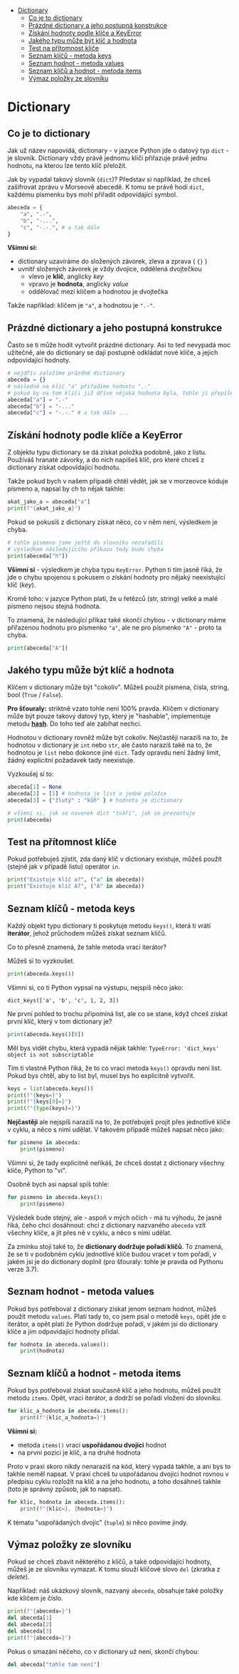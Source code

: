 - [Dictionary](#dictionary)
  - [Co je to dictionary](#co-je-to-dictionary)
  - [Prázdné dictionary a jeho postupná konstrukce](#prázdné-dictionary-a-jeho-postupná-konstrukce)
  - [Získání hodnoty podle klíče a KeyError](#získání-hodnoty-podle-klíče-a-keyerror)
  - [Jakého typu může být klíč a hodnota](#jakého-typu-může-být-klíč-a-hodnota)
  - [Test na přítomnost klíče](#test-na-přítomnost-klíče)
  - [Seznam klíčů - metoda keys](#seznam-klíčů---metoda-keys)
  - [Seznam hodnot  - metoda values](#seznam-hodnot----metoda-values)
  - [Seznam klíčů a hodnot - metoda items](#seznam-klíčů-a-hodnot---metoda-items)
  - [Výmaz položky ze slovníku](#výmaz-položky-ze-slovníku)


# Dictionary

## Co je to dictionary

Jak už název napovídá, dictionary - v jazyce Python jde o datový typ `dict` -
je slovník. Dictionary vždy právě jednomu klíči přiřazuje právě jednu hodnotu,
na kterou lze tento klíč přeložit.

Jak by vypadal takový slovník (`dict`)? Představ si například, že chceš zašifrovat
zprávu v Morseově abecedě. K tomu se právě hodí `dict`, každému písmenku bys mohl
přiřadit odpovídající symbol.

```python
abeceda = {
    "a", ".-",
    "b", "-...",
    "c", "-.-.", # a tak dále
}
```

**Všimni si:**

- dictionary uzavíráme do složených závorek, zleva a zprava ( `{}` )
- uvnitř složených závorek je vždy dvojice, oddělená dvojtečkou
  - vlevo je **klíč**, anglicky _key_
  - vpravo je **hodnota**, anglicky _value_
  - oddělovač mezi klíčem a hodnotou je dvojtečka
  
Takže například: klíčem je `"a"`, a hodnotou je `".-"`.

## Prázdné dictionary a jeho postupná konstrukce

Často se ti může hodit vytvořit prázdné dictionary. Asi to teď nevypadá moc užitečně,
ale do dictionary se dají postupně odkládat nové klíče, a jejich odpovídající hodnoty.

```python
# nejdřív založíme prázdné dictionary
abeceda = {}
# následně na klíč "a" přiřadíme hodnotu ".-"
# pokud by na tom klíči již dříve nějaká hodnota byla, tohle jí přepíše
abeceda["a"] = ".-"
abeceda["b"] = "-..."
abeceda["c"] = "-.-." # a tak dále ...
```

## Získání hodnoty podle klíče a KeyError

Z objektu typu dictionary se dá získat položka podobně, jako z listu.
Používáš hranaté závorky, a do nich napíšeš klíč, pro které chceš z dictionary získat
odpovídající hodnotu.

Takže pokud bych v našem případě chtěl vědět, jak se v morzeovce kóduje písmeno a, napsal by ch to nějak takhle: 

```python
akat_jako_a = abeceda["a"] 
print(f"{akat_jako_a}")
```

Pokud se pokusíš z dictionary získat něco, co v něm není, výsledkem je chyba.

```python
# tohle písmeno jsme ještě do slovníku nezařadili
# výsledkem následujícího příkazu tedy bude chyba
print(abeceda["h"]) 
```

**Všimni si** - výsledkem je chyba typu `KeyError`. Python ti tím jasně říká, že jde 
o chybu spojenou s pokusem o získání hodnoty pro nějaký neexistující klíč (_key_).

Kromě toho: v jazyce Python platí, že u řetězců (str, string) velké a malé písmeno
nejsou stejná hodnota.

To znamená, že následující příkaz také skončí chybou - v dictionary máme přiřazenou
hodnotu pro písmenko `"a"`, ale ne pro písmenko `"A"` - proto ta chyba.

```python
print(abeceda["A"])
```

## Jakého typu může být klíč a hodnota

Klíčem v dictionary může být "cokoliv". Můžeš použít písmena, čísla, string, bool (`True` / `False`).

**Pro šťouraly:** striktně vzato tohle není 100% pravda. Klíčem v dictionary může
být pouze takový datový typ, který je "hashable", implementuje metodu
[__hash__](https://docs.python.org/3/reference/datamodel.html#object.__hash__). 
Do toho teď ale zabíhat nechci.

Hodnotou v dictionary rovněž může být cokoliv. Nejčastěji narazíš na to, že hodnotou v
dictionary je `int` nebo `str`, ale často narazíš také na to, že hodnotou je `list`
nebo dokonce jiné `dict`. Tady opravdu není žádný limit, žádný explicitní požadavek
tady neexistuje.

Vyzkoušej si to:


```python
abeceda[1] = None 
abeceda[2] = [1] # hodnota je list o jedné položce
abeceda[3] = {"žlutý" : "kůň" } # hodnota je dictionary

# všimni si, jak se navenek dict "tváří", jak se prezentuje
print(abeceda)
```

## Test na přítomnost klíče

Pokud potřebuješ zjistit, zda daný klíč v dictionary existuje, můžeš použít (stejně 
jak v případě listu) operátor `in`.

```python
print("Existuje klíč a?", ("a" in abeceda))
print("Existuje klíč A?", ("A" in abeceda))
```

## Seznam klíčů - metoda keys

Každý objekt typu dictionary ti poskytuje metodu `keys()`, která ti vrátí **iterátor**,
jehož průchodem můžeš získat seznam klíčů.

Co to přesně znamená, že tahle metoda vrací iterátor?

Můžeš si to vyzkoušet.

```python
print(abeceda.keys())
```

Všimni si, co ti Python vypsal na výstupu, nejspíš něco jako:

`dict_keys(['a', 'b', 'c', 1, 2, 3])`

Ne první pohled to trochu připomíná list, ale co se stane, když chceš získat 
první klíč, který v tom dictionary je?

```python
print(abeceda.keys()[0])
```

Měl bys vidět chybu, která vypadá nějak takhle: `TypeError: 'dict_keys' object is not subscriptable`

Tím ti vlastně Python říká, že to co vrací metoda `keys()` opravdu není list.
Pokud bys chtěl, aby to list byl, musel bys ho explicitně vytvořit.

```python
keys = list(abeceda.keys()) 
print(f"{keys=}")
print(f"{keys[0]=}")
print(f"{type(keys)=}")
```

**Nejčastěji** ale nejspíš narazíš na to, že potřebuješ projít přes jednotlivé klíče 
v cyklu, a něco s nimi udělat. V takovém případě můžeš napsat něco jako:

```python
for pismeno in abeceda:
    print(pismeno)
```

Všimni si, že tady explicitně neříkáš, že chceš dostat z dictionary všechny klíče, Python to "ví".

Osobně bych asi napsal spíš tohle:

```python
for pismeno in abeceda.keys():
    print(pismeno)
```

Výsledek bude stejný, ale - aspoň v mých očích - má tu výhodu, že jasně říká, čeho
chci dosáhnout: chci z dictionary nazvaného `abeceda` vzít všechny klíče, a jít přes
ně v cyklu, a něco s nimi udělat.

Za zmínku stojí také to, že **dictionary dodržuje pořadí klíčů**. To znamená, že
se ti v podobném cyklu jednotlivé klíče budou vracet v tom pořadí, v jakém jsi je 
do dictionary doplnil (pro šťouraly: tohle je pravda od Pythonu verze 3.7).


## Seznam hodnot  - metoda values

Pokud bys potřeboval z dictionary získat jenom seznam hodnot, můžeš použít metodu
`values`. Platí tady to, co jsem psal o metodě `keys`, opět jde o iterátor, a
opět platí že Python dodržuje pořadí, v jakém jsi do dictionary klíče a jim 
odpovídající hodnoty přidal.

```python
for hodnota in abeceda.values():
    print(hodnota)
```

## Seznam klíčů a hodnot - metoda items

Pokud bys potřeboval získat současně klíč a jeho hodnotu, můžeš použít metodu
`items`. Opět, vrací iterátor, a dodrží se pořadí vložení do slovníku.

```python
for klic_a_hodnota in abeceda.items():
    print(f"{klic_a_hodnota=}")
```

**Všimni si:**

- metoda `items()` vrací **uspořádanou dvojici** hodnot
- na první pozici je klíč, a na druhé hodnota

Proto v praxi skoro nikdy nenarazíš na kód, který vypadá takhle, a ani bys to takhle
neměl napsat. V praxi chceš tu uspořádanou dvojici hodnot rovnou v předpisu cyklu
rozložit na klíč a na jeho hodnotu, a toho dosáhneš takhle (toto je správný způsob,
jak to napsat).

```python
for klic, hodnota in abeceda.items():
    print(f"{klic=}, {hodnota=}")
```

K tématu "uspořádaných dvojic" (`tuple`) si něco povíme jindy. 

## Výmaz položky ze slovníku

Pokud se chceš zbavit některého z klíčů, a také odpovídající hodnoty, můžeš je 
ze slovníku vymazat. K tomu slouží klíčové slovo `del` (zkratka z _delete_).

Například: náš ukázkový slovník, nazvaný `abeceda`, obsahuje také položky kde
klíčem je číslo.


```python
print(f"{abeceda=}")
del abeceda[1]
del abeceda[2]
del abeceda[3]
print(f"{abeceda=}")
```

Pokus o smazání něčeho, co v dictionary už není, skončí chybou:

```python
del abeceda["tohle tam není"]
```

